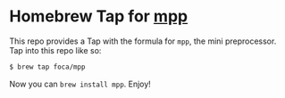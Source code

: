 # Homebrew Tap for [mpp](https://github.com/foca/mpp)

This repo provides a Tap with the formula for `mpp`, the mini preprocessor. Tap
into this repo like so:

``` sh
$ brew tap foca/mpp
```

Now you can `brew install mpp`. Enjoy!
